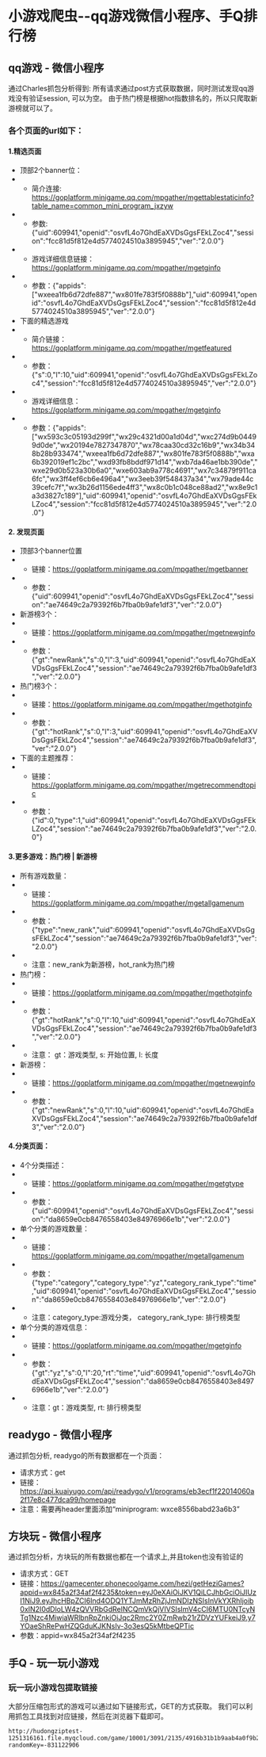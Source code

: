 # 小游戏爬虫--qq游戏微信小程序、手Q排行榜

## qq游戏 - 微信小程序 
通过Charles抓包分析得到: 所有请求通过post方式获取数据，同时测试发现qq游戏没有验证session, 可以为空。
由于热门榜是根据hot指数排名的，所以只爬取新游榜就可以了。
### 各个页面的url如下：
#### 1.精选页面
- 顶部2个banner位：
- - 简介连接: https://goplatform.minigame.qq.com/mpgather/mgettablestaticinfo?table_name=common_mini_program_jxzyw    
- - 参数: {"uid":609941,"openid":"osvfL4o7GhdEaXVDsGgsFEkLZoc4","session":"fcc81d5f812e4d5774024510a3895945","ver":"2.0.0"}
- - 游戏详细信息链接：
https://goplatform.minigame.qq.com/mpgather/mgetginfo
- - 参数：{"appids":["wxeea1fb6d72dfe887","wx801fe783f5f0888b"],"uid":609941,"openid":"osvfL4o7GhdEaXVDsGgsFEkLZoc4","session":"fcc81d5f812e4d5774024510a3895945","ver":"2.0.0"}
- 下面的精选游戏
- - 简介链接：
https://goplatform.minigame.qq.com/mpgather/mgetfeatured
- - 参数： {"s":0,"l":10,"uid":609941,"openid":"osvfL4o7GhdEaXVDsGgsFEkLZoc4","session":"fcc81d5f812e4d5774024510a3895945","ver":"2.0.0"}
- - 游戏详细信息：https://goplatform.minigame.qq.com/mpgather/mgetginfo
- - 参数：{"appids":["wx593c3c05193d299f","wx29c4321d00a1d04d","wxc274d9b04499d0de","wx20194e7827347870","wx78caa30cd32c16b9","wx34b348b28b933474","wxeea1fb6d72dfe887","wx801fe783f5f0888b","wxa6b392019ef1c2bc","wxd93fb8bddf971d14","wxb7da46ae1bb390de","wxe29d0b523a30b6a0","wxe603ab9a778c4691","wx7c34879f911ca6fc","wx3ff4ef6cb6e496a4","wx3eeb39f548437a34","wx79ade44c39cefc7f","wx3b26d1156ede4ff3","wx8c0b1c048ce88ad2","wx8e9c1a3d3827c189"],"uid":609941,"openid":"osvfL4o7GhdEaXVDsGgsFEkLZoc4","session":"fcc81d5f812e4d5774024510a3895945","ver":"2.0.0"}

#### 2. 发现页面
- 顶部3个banner位置
- - 链接：https://goplatform.minigame.qq.com/mpgather/mgetbanner
- - 参数：{"uid":609941,"openid":"osvfL4o7GhdEaXVDsGgsFEkLZoc4","session":"ae74649c2a79392f6b7fba0b9afe1df3","ver":"2.0.0"}
- 新游榜3个：
- - 链接：https://goplatform.minigame.qq.com/mpgather/mgetnewginfo
- - 参数：{"gt":"newRank","s":0,"l":3,"uid":609941,"openid":"osvfL4o7GhdEaXVDsGgsFEkLZoc4","session":"ae74649c2a79392f6b7fba0b9afe1df3","ver":"2.0.0"}
- 热门榜3个：
- - 链接：https://goplatform.minigame.qq.com/mpgather/mgethotginfo
- - 参数：{"gt":"hotRank","s":0,"l":3,"uid":609941,"openid":"osvfL4o7GhdEaXVDsGgsFEkLZoc4","session":"ae74649c2a79392f6b7fba0b9afe1df3","ver":"2.0.0"}
- 下面的主题推荐：
- - 链接：https://goplatform.minigame.qq.com/mpgather/mgetrecommendtopic
- - 参数：
{"id":0,"type":1,"uid":609941,"openid":"osvfL4o7GhdEaXVDsGgsFEkLZoc4","session":"ae74649c2a79392f6b7fba0b9afe1df3","ver":"2.0.0"}

#### 3.更多游戏：热门榜 | 新游榜
- 所有游戏数量：
- - 链接：https://goplatform.minigame.qq.com/mpgather/mgetallgamenum
- - 参数：{"type":"new_rank","uid":609941,"openid":"osvfL4o7GhdEaXVDsGgsFEkLZoc4","session":"ae74649c2a79392f6b7fba0b9afe1df3","ver":"2.0.0"}
- - 注意：new_rank为新游榜，hot_rank为热门榜
- 热门榜：
- - 链接：https://goplatform.minigame.qq.com/mpgather/mgethotginfo
- - 参数：{"gt":"hotRank","s":0,"l":10,"uid":609941,"openid":"osvfL4o7GhdEaXVDsGgsFEkLZoc4","session":"ae74649c2a79392f6b7fba0b9afe1df3","ver":"2.0.0"}
- - 注意： gt：游戏类型, s: 开始位置, l: 长度
- 新游榜：
- - 链接：https://goplatform.minigame.qq.com/mpgather/mgetnewginfo
- - 参数：{"gt":"newRank","s":0,"l":10,"uid":609941,"openid":"osvfL4o7GhdEaXVDsGgsFEkLZoc4","session":"ae74649c2a79392f6b7fba0b9afe1df3","ver":"2.0.0"}

#### 4.分类页面：
- 4个分类描述：
- - 链接：https://goplatform.minigame.qq.com/mpgather/mgetgtype
- - 参数：{"uid":609941,"openid":"osvfL4o7GhdEaXVDsGgsFEkLZoc4","session":"da8659e0cb8476558403e84976966e1b","ver":"2.0.0"}
- 单个分类的游戏数量：
- - 链接：https://goplatform.minigame.qq.com/mpgather/mgetallgamenum
- - 参数：{"type":"category","category_type":"yz","category_rank_type":"time","uid":609941,"openid":"osvfL4o7GhdEaXVDsGgsFEkLZoc4","session":"da8659e0cb8476558403e84976966e1b","ver":"2.0.0"}
- - 注意：category_type:游戏分类， category_rank_type: 排行榜类型
- 单个分类的游戏信息：
- - 链接：https://goplatform.minigame.qq.com/mpgather/mgetginfo
- - 参数：{"gt":"yz","s":0,"l":20,"rt":"time","uid":609941,"openid":"osvfL4o7GhdEaXVDsGgsFEkLZoc4","session":"da8659e0cb8476558403e84976966e1b","ver":"2.0.0"}
- - 注意：gt：游戏类型, rt: 排行榜类型


## readygo - 微信小程序
通过抓包分析, readygo的所有数据都在一个页面：
- 请求方式：get
- 链接：https://api.kuaiyugo.com/api/readygo/v1/programs/eb3ecf1f22014060a2f17e8c477dca99/homepage
- 注意：需要再header里面添加“miniprogram: wxce8556babd23a6b3”

## 方块玩 - 微信小程序
通过抓包分析，方块玩的所有数据也都在一个请求上,并且token也没有验证的
- 请求方式：GET
- 链接：https://gamecenter.phonecoolgame.com/hezi/getHeziGames?appid=wx845a2f34af2f4235&token=eyJ0eXAiOiJKV1QiLCJhbGciOiJIUzI1NiJ9.eyJhcHBpZCI6Ind4ODQ1YTJmMzRhZjJmNDIzNSIsInVkYXRhIjoib0xIN2I0dDloLW4zQVVRbGdRelNCQmVkQjVIVSIsImV4cCI6MTU0NTcyNTg1Nzc4MiwiaWRlbnRpZnkiOiJqc2Rmc2Y0ZmRwb21rZDVzYUFkeiJ9.y7YOaeShRePwHZQGduKJKNsIv-3o3esQ5kMtbeQPTic
- 参数：appid=wx845a2f34af2f4235

## 手Q - 玩一玩小游戏
### 玩一玩小游戏包提取链接
大部分压缩包形式的游戏可以通过如下链接形式，GET的方式获取。
我们可以利用抓包工具找到对应链接，然后在浏览器下载即可。
```
http://hudongziptest-1251316161.file.myqcloud.com/game/10001/3091/2135/4916b31b1b9aab4a0f9b26b1127b9678.zip?randomKey=-831122906
```
